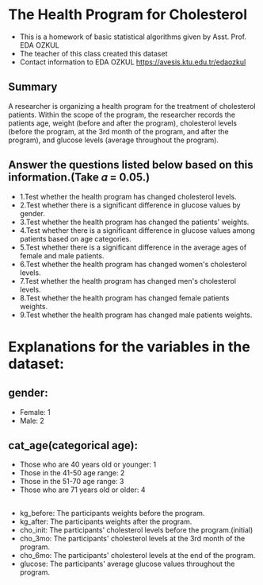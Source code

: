 # The Health Program for Cholesterol
 - This is a homework of basic statistical algorithms given by Asst. Prof. EDA OZKUL
 - The teacher of this class created this dataset
 - Contact information to EDA OZKUL https://avesis.ktu.edu.tr/edaozkul

## Summary
 A researcher is organizing a health program for the treatment of cholesterol patients.
 Within the scope of the program, the researcher records the patients
 age, weight (before and after the program),
 cholesterol levels (before the program, at the 3rd month of the program, and after the program),
 and glucose levels (average throughout the program).

## Answer the questions listed below based on this information.(Take 𝛼 = 0.05.)
- 1.Test whether the health program has changed cholesterol levels.
- 2.Test whether there is a significant difference in glucose values by gender.
- 3.Test whether the health program has changed the patients' weights.
- 4.Test whether there is a significant difference in glucose values among patients based on age categories.
- 5.Test whether there is a significant difference in the average ages of female and male patients.
- 6.Test whether the health program has changed women's cholesterol levels.
- 7.Test whether the health program has changed men's cholesterol levels.
- 8.Test whether the health program has changed female patients weights.
- 9.Test whether the health program has changed male patients weights.


# Explanations for the variables in the dataset:
##   gender:
  - Female: 1
  - Male: 2
    
##   cat_age(categorical age):
  - Those who are 40 years old or younger: 1
  - Those in the 41-50 age range: 2
  - Those in the 51-70 age range: 3
  - Those who are 71 years old or older: 4
##  
 - kg_before: The participants weights before the program.
 - kg_after: The participants weights after the program.
 - cho_init: The participants' cholesterol levels before the program.(initial)
 - cho_3mo: The participants' cholesterol levels at the 3rd month of the program.
 - cho_6mo: The participants' cholesterol levels at the end of the program.
 - glucose: The participants' average glucose values throughout the program.
